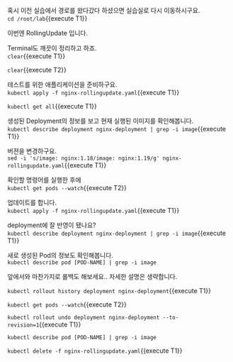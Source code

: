 
혹시 이전 실습에서 경로를 왔다갔다 하셨으면 실습실로 다시 이동하시구요.  
`cd /root/lab`{{execute T1}}


이번엔 RollingUpdate 입니다.

Terminal도 깨끗이 정리하고 하죠.  
`clear`{{execute T1}}

`clear`{{execute T2}}

테스트를 위한 애플리케이션을 준비하구요.  
`kubectl apply -f nginx-rollingupdate.yaml`{{execute T1}}

`kubectl get all`{{execute T1}}

생성된 Deployment의 정보를 보고 현재 실행된 이미지를 확인해봅니다.  
`kubectl describe deployment nginx-deployment | grep -i image`{{execute T1}}

버젼을 변경하구요.  
`sed -i 's/image: nginx:1.18/image: nginx:1.19/g' nginx-rollingupdate.yaml`{{execute T1}}

확인할 명령어를 실행한 후에  
`kubectl get pods --watch`{{execute T2}}

업데이트를 합니다.  
`kubectl apply -f nginx-rollingupdate.yaml`{{execute T1}}

deployment에 잘 반영이 됐나요?  
`kubectl describe deployment nginx-deployment | grep -i image`{{execute T1}}

새로 생성된 Pod의 정보도 확인해봅니다.  
`kubectl describe pod [POD-NAME] | grep -i image`


앞에서와 마찬가지로 롤백도 해보세요..
자세한 설명은 생략합니다.  

`kubectl rollout history deployment nginx-deployment`{{execute T1}}

`kubectl get pods --watch`{{execute T2}}

`kubectl rollout undo deployment nginx-deployment --to-revision=1`{{execute T1}}

`kubectl describe pod [POD-NAME] | grep -i image`

`kubectl delete -f nginx-rollingupdate.yaml`{{execute T1}}
